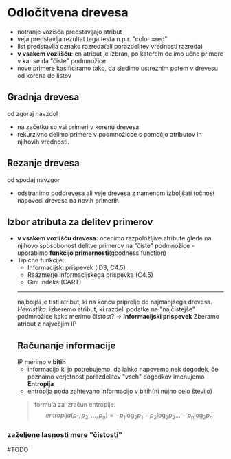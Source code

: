 # Odločitvena drevesa
- notranje vozišča predstavljajo atribut
- veja predstavlja rezultat tega testa n.p.r. "color =red"
- list predstavlja oznako razreda(ali porazdelitev vrednosti razreda)
- **v vsakem vozlišču**: en atribut je izbran, po katerem delimo učne primere v kar se da "čiste" podmnožice
- nove primere kasificiramo tako, da sledimo ustreznim potem v drevesu od korena do listov

## Gradnja drevesa
od zgoraj navzdol
- na začetku so vsi primeri v korenu drevesa
- rekurzivno delimo primere v podmnožicce s pomočjo atributov in  njihovih vrednosti.

## Rezanje drevesa
od spodaj navzgor
- odstranimo poddrevesa ali veje drevesa z namenom izboljšati točnost napovedi drevesa na novih primerih

## Izbor atributa za delitev primerov
- **v vsakem vozlišču drevesa:** ocenimo razpoložljive atribute glede na njihovo sposobonost delitve primerov na "čiste" podmnožice - uporabimo **funkcijo primernosti**(goodness function)
- Tipične funkcije:
	- Informacijski prispevek (ID3, C4.5) 
	- Raazmerje informacijskega prispevka (C4.5)
	- Gini indeks (CART)
	---
	najboljši je tisti atribut, ki na koncu priprelje do najmanjšega drevesa.
	_Hevristika_: izberemo atribut, ki razdeli podatke na "najčistejše" podmnožice
	kako merimo čistost? -> **Informacijski prispevek**
	Zberamo atribut z največjim IP
	## Računanje informacije
	IP merimo v **bitih**
	- informacijo ki jo potrebujemo, da lahko napovemo nek dogodek, če poznamo verjetnost porazdelitev "vseh" dogodkov imenujemo **Entropija**
	- entropija poda zahtevano informacijo v bitih(ni nujno celo število)
	> formula za izračun entropije: $$entropija(p_1,p_2,...,p_n)=-p_1\log _2p_1-p_2\log _2p_2 ... -p_n\log _2p_n$$

### zaželjene lasnosti mere "čistosti"
#TODO



